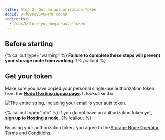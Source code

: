 ```yaml
---
title: Step 2. Get an Authorization Token
docId: v-fUvPqySvUwTMF-od6hD
redirects:
  - /dcs/before-you-begin/auth-token
---
```


## Before starting

[](docId:hbCGTv1ZLLR2-kpSaGEXw)&#x20;

{% callout type="warning"  %}
**Failure to complete these steps will prevent your storage node from working.**
{% /callout %}

## Get your token

Make sure you have copied your personal single-use authorization token from the [**Node Hosting signup page**](https://www.storj.io/host-a-node). It looks like this:

![The entire string, including your email is your auth token.](https://archbee-image-uploads.s3.amazonaws.com/kv3plx2xmXcUGcVl4Lttj/jKgCrF0NC1sP8vXkcW8e4_screen-shot-2022-05-26-at-113436-am.png)

{% callout type="info"  %}
If you do not have an authorization token yet, [**sign up to Hosting a node.**](https://registration.storj.io)
{% /callout %}

By using your authorization token, you agree to the [Storage Node Operator Terms and Conditions](https://storj.io/storj-operator-terms).
